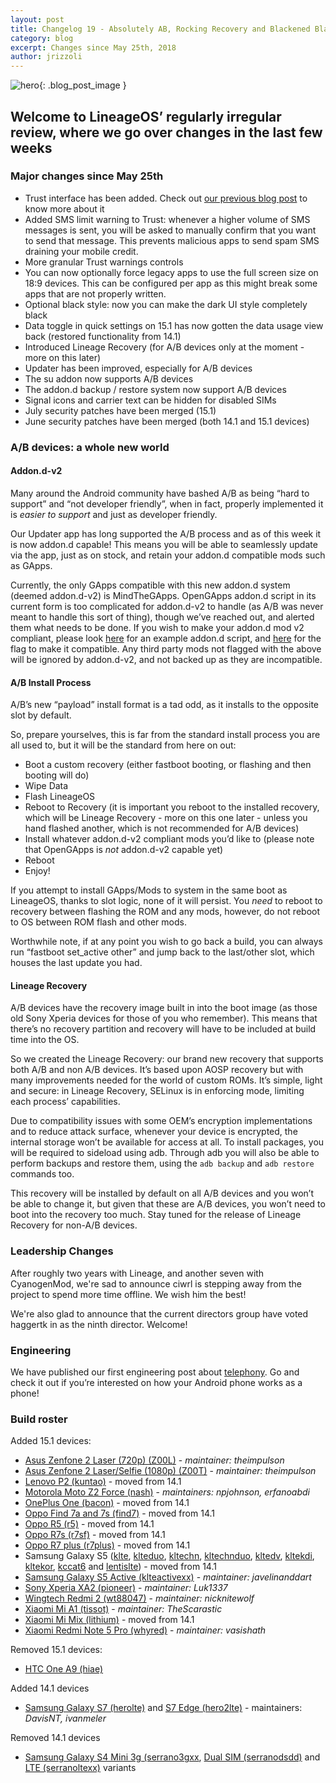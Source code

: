 ```yaml
---
layout: post
title: Changelog 19 - Absolutely AB, Rocking Recovery and Blackened Black
category: blog
excerpt: Changes since May 25th, 2018
author: jrizzoli
---
```


![hero]({{site.baseurl}}/images/2018-07-18/hero.png){: .blog_post_image }

## Welcome to LineageOS’ regularly irregular review, where we go over changes in the last few weeks

### Major changes since May 25th
* Trust interface has been added. Check out [our previous blog post]({{site.baseurl}}/Trust-me) to know more about it
* Added SMS limit warning to Trust: whenever a higher volume of SMS messages is sent, you will be asked to manually confirm that you want to send that message. This prevents malicious apps to send spam SMS draining your mobile credit.
* More granular Trust warnings controls
* You can now optionally force legacy apps to use the full screen size on 18:9 devices. This can be configured per app as this might break some apps that are not properly written.
* Optional black style: now you can make the dark UI style completely black
* Data toggle in quick settings on 15.1 has now gotten the data usage view back (restored functionality from 14.1)
* Introduced Lineage Recovery (for A/B devices only at the moment - more on this later)
* Updater has been improved, especially for A/B devices
* The su addon now supports A/B devices
* The addon.d backup / restore system now support A/B devices
* Signal icons and carrier text can be hidden for disabled SIMs
* July security patches have been merged (15.1)
* June security patches have been merged (both 14.1 and 15.1 devices)


### A/B devices: a whole new world

#### Addon.d-v2

Many around the Android community have bashed A/B as being “hard to support” and “not developer friendly”, when in fact, properly implemented it is _easier to support_ and just as developer friendly.

Our Updater app has long supported the A/B process and as of this week it is now addon.d capable! This means you will be able to seamlessly update via the app, just as on stock, and retain your addon.d compatible mods such as GApps.

Currently, the only GApps compatible with this new addon.d system (deemed addon.d-v2) is MindTheGApps. OpenGApps addon.d script in its current form is too complicated for addon.d-v2 to handle (as A/B was never meant to handle this sort of thing), though we’ve reached out, and alerted them what needs to be done. If you wish to make your addon.d mod v2 compliant, please look [here](https://github.com/MindTheGapps/vendor_gapps/blob/master/addond_tail) for an example addon.d script, and [here](https://github.com/MindTheGapps/vendor_gapps/commit/74859c6634b8d8df7bc674847513a9686e0e67e7) for the flag to make it compatible. Any third party mods not flagged with the above will be ignored by addon.d-v2, and not backed up as they are incompatible.

#### A/B Install Process

A/B’s new “payload” install format is a tad odd, as it installs to the opposite slot by default.

So, prepare yourselves, this is far from the standard install process you are all used to, but it will be the standard from here on out:

* Boot a custom recovery (either fastboot booting, or flashing and then booting will do)
* Wipe Data
* Flash LineageOS
* Reboot to Recovery (it is important you reboot to the installed recovery, which will be Lineage Recovery - more on this one later - unless you hand flashed another, which is not recommended for A/B devices)
* Install whatever addon.d-v2 compliant mods you’d like to (please note that OpenGApps is _not_ addon.d-v2 capable yet)
* Reboot
* Enjoy!

If you attempt to install GApps/Mods to system in the same boot as LineageOS, thanks to slot logic, none of it will persist. You *need* to reboot to recovery between flashing the ROM and any mods, however, do not reboot to OS between ROM flash and other mods.

Worthwhile note, if at any point you wish to go back a build, you can always run “fastboot set_active other” and jump back to the last/other slot, which houses the last update you had.

#### Lineage Recovery

A/B devices have the recovery image built in into the boot image (as those old Sony Xperia devices for those of you who remember). This means that there’s no recovery partition and recovery will have to be included at build time into the OS.

So we created the Lineage Recovery: our brand new recovery that supports both A/B and non A/B devices. It’s based upon AOSP recovery but with many improvements needed for the world of custom ROMs. It’s simple, light and secure: in Lineage Recovery, SELinux is in enforcing mode, limiting each process’ capabilities.

Due to compatibility issues with some OEM’s encryption implementations and to reduce attack surface, whenever your device is encrypted, the internal storage won’t be available for access at all. To install packages, you will be required to sideload using adb. Through adb you will also be able to perform backups and restore them, using the `adb backup` and `adb restore` commands too.

This recovery will be installed by default on all A/B devices and you won’t be able to change it, but given that these are A/B devices, you won’t need to boot into the recovery too much. Stay tuned for the release of Lineage Recovery for non-A/B devices.

### Leadership Changes

After roughly two years with Lineage, and another seven with CyanogenMod, we're sad to announce ciwrl is stepping away from the project to spend more time offline. We wish him the best!

We're also glad to announce that the current directors group have voted haggertk in as the ninth director. Welcome!

### Engineering

We have published our first engineering post about [telephony]({{site.baseurl}}/engineering/Telephony). Go and check it out if you’re interested on how your Android phone works as a phone!

### Build roster

Added 15.1 devices:

* [Asus Zenfone 2 Laser (720p) (Z00L)](https://wiki.lineageos.org/devices/Z00L) - _maintainer: theimpulson_
* [Asus Zenfone 2 Laser/Selfie (1080p) (Z00T)](https://wiki.lineageos.org/devices/Z00T) - _maintainer: theimpulson_
* [Lenovo P2 (kuntao)](https://wiki.lineageos.org/devices/kuntao) - moved from 14.1
* [Motorola Moto Z2 Force (nash)](https://wiki.lineageos.org/devices/nash) - _maintainers: npjohnson, erfanoabdi_
* [OnePlus One (bacon)](https://wiki.lineageos.org/devices/bacon) - moved from 14.1
* [Oppo Find 7a and 7s (find7)](https://wiki.lineageos.org/devices/find7) - moved from 14.1
* [Oppo R5 (r5)](https://wiki.lineageos.org/devices/r5) - moved from 14.1
* [Oppo R7s (r7sf)](https://wiki.lineageos.org/devices/r7sf) - moved from 14.1
* [Oppo R7 plus (r7plus)](https://wiki.lineageos.org/devices/r7plus) - moved from 14.1
* Samsung Galaxy S5 ([klte](https://wiki.lineageos.org/devices/klte), [klteduo](https://wiki.lineageos.org/devices/klteduo), [kltechn](https://wiki.lineageos.org/devices/kltechn), [kltechnduo](https://wiki.lineageos.org/devices/kltechnduo), [kltedv](https://wiki.lineageos.org/devices/kltedv), [kltekdi](https://wiki.lineageos.org/devices/kltekdi), [kltekor](https://wiki.lineageos.org/devices/kltekor), [kccat6](https://wiki.lineageos.org/devices/kccat6) and [lentislte](https://wiki.lineageos.org/devices/lentislte)) - moved from 14.1
* [Samsung Galaxy S5 Active (klteactivexx)](https://wiki.lineageos.org/devices/klteactivexx) - _maintainer: javelinanddart_
* [Sony Xperia XA2 (pioneer)](https://wiki.lineageos.org/devices/pioneer) - _maintainer: Luk1337_
* [Wingtech Redmi 2 (wt88047)](https://wiki.lineageos.org/devices/wt88047) - _maintainer: nicknitewolf_
* [Xiaomi Mi A1 (tissot)](https://wiki.lineageos.org/devices/tissot) - _maintainer: TheScarastic_
* [Xiaomi Mi Mix (lithium)](https://wiki.lineageos.org/devices/lithium) - moved from 14.1
* [Xiaomi Redmi Note 5 Pro (whyred)](https://wiki.lineageos.org/devices/whyred) - _maintainer: vasishath_

Removed 15.1 devices:

* [HTC One A9 (hiae)](https://wiki.lineageos.org/devices/hiae)

Added 14.1 devices

* [Samsung Galaxy S7 (herolte)](https://wiki.lineageos.org/devices/herolte) and [S7 Edge (hero2lte)](https://wiki.lineageos.org/devices/hero2lte) - maintainers: _DavisNT,  ivanmeler_


Removed 14.1 devices

* [Samsung Galaxy S4 Mini 3g (serrano3gxx](https://wiki.lineageos.org/devices/serrano3gxx), [Dual SIM (serranodsdd)](https://wiki.lineageos.org/devices/serranodsdd) and [LTE (serranoltexx)](https://wiki.lineageos.org/devices/serranoltexx) variants
